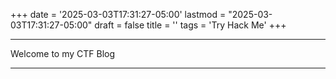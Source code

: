 +++
date = '2025-03-03T17:31:27-05:00'
lastmod = "2025-03-03T17:31:27-05:00"
draft = false
title = ''
tags = 'Try Hack Me'
+++

---
Welcome to my CTF Blog

---
